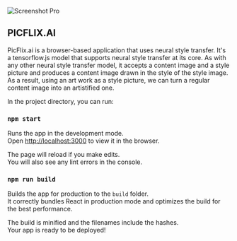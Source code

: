 ![Screenshot Pro](../assets/Pro.png)

## PICFLIX.AI

PicFlix.ai is a browser-based application that uses neural style transfer. It's a tensorflow.js model that supports neural style transfer at its core. As with any other neural style transfer model, it accepts a content image and a style picture and produces a content image drawn in the style of the style image. As a result, using an art work as a style picture, we can turn a regular content image into an artistified one.

In the project directory, you can run:

### `npm start`

Runs the app in the development mode.<br />
Open [http://localhost:3000](http://localhost:3000) to view it in the browser.

The page will reload if you make edits.<br />
You will also see any lint errors in the console.

### `npm run build`

Builds the app for production to the `build` folder.<br />
It correctly bundles React in production mode and optimizes the build for the best performance.

The build is minified and the filenames include the hashes.<br />
Your app is ready to be deployed!
